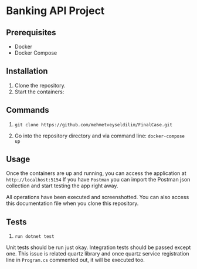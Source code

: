 # Banking API Project


## Prerequisites

- Docker
- Docker Compose

## Installation

1. Clone the repository.
2. Start the containers:

## Commands

1) `git clone https://github.com/mehmetveyseldilim/FinalCase.git`

2) Go into the repository directory and via command line: `docker-compose up`

## Usage

Once the containers are up and running, you can access the application at `http://localhost:5154`
If you have `Postman` you can import the Postman json collection and start testing the app right away.

All operations have been executed and screenshotted. You can also access this documentation file when you clone this repository.


## Tests

1) `run dotnet test`

Unit tests should be run just okay. Integration tests should be passed except one. This issue is related quartz library and once quartz service registration line in `Program.cs` commented out, it will be executed too.





